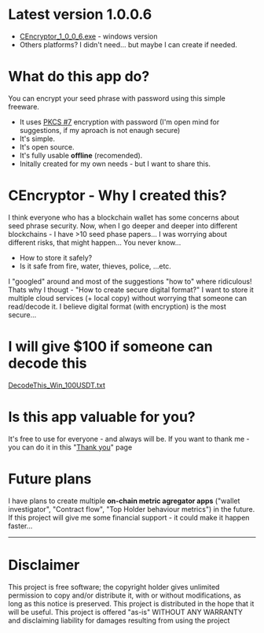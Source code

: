 # Latest version 1.0.0.6
- [CEncryptor_1_0_0_6.exe](https://github.com/CryptoToolCommunity/CEncryptor/raw/main/Win/CEncryptor/zVersions/CEncryptor_1_0_0_6.exe "CEncryptor_1_0_0_6.exe") - windows version
- Others platforms? I didn't need... but maybe I can create if needed.

# What do this app do?
You can encrypt your seed phrase with password using this simple freeware. 
- It uses [PKCS #7](https://en.wikipedia.org/wiki/PKCS_7 "PKCS7") encryption with password (I'm open mind for suggestions, if my aproach is not enaugh secure)
- It's simple. 
- It's open source. 
- It's fully usable **offline** (recomended).
- Initally created for my own needs - but I want to share this. 
# CEncryptor - Why I created this?
 I think everyone who has a blockchain wallet has some concerns about seed phrase security. Now, when I go deeper and deeper into different blockchains - I have >10 seed phase papers... I was worrying about different risks, that might happen... You never know...
 - How to store it safely? 
 - Is it safe from fire, water, thieves, police, ...etc. 
 
 I "googled" around and most of the suggestions "how to" where ridiculous! Thats why I thougt - "How to create secure digital format?"
 I want to store it multiple cloud services (+ local copy) without worrying that someone can read/decode it.
 I believe digital format (with encryption) is the most secure...

# I will give $100 if someone can decode this
[DecodeThis_Win_100USDT.txt](https://github.com/CryptoToolCommunity/CEncryptor/blob/main/DecodeThis_Win_100USDT.txt "DecodeThis_Win_100USDT.txt")

# Is this app valuable for you? 
It's free to use for everyone - and always will be.
If you want to thank me - you can do it in this "[Thank you](https://github.com/CryptoToolCommunity/CEncryptor/wiki/Thank-you "Thank you")" page

# Future plans
I have plans to create multiple **on-chain metric agregator apps** ("wallet investigator", "Contract flow", "Top Holder behaviour metrics")  in the future. If this project will give me some financial support - it could make it happen faster... 

----------------------------------------
# Disclaimer
This project is free software; the copyright holder gives unlimited permission to copy and/or distribute 
it, with or without modifications, as long as this notice is preserved. This project is distributed in the hope 
that it will be useful. This project is offered "as-is" WITHOUT ANY WARRANTY and disclaiming liability for damages resulting from using the project
